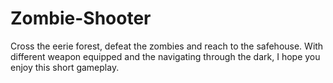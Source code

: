# Zombie-Shooter
Cross the eerie forest, defeat the zombies and reach to the safehouse. With different weapon equipped and the navigating through the dark, I hope you enjoy this short gameplay.
